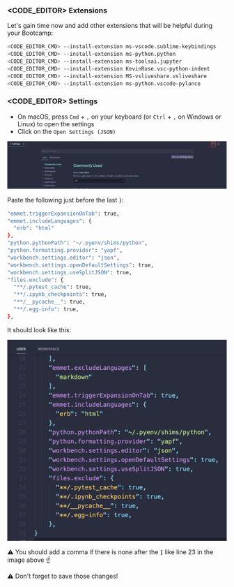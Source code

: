 ### <CODE_EDITOR> Extensions

Let's gain time now and add other extensions that will be helpful during your Bootcamp:

```bash
<CODE_EDITOR_CMD> --install-extension ms-vscode.sublime-keybindings
<CODE_EDITOR_CMD> --install-extension ms-python.python
<CODE_EDITOR_CMD> --install-extension ms-toolsai.jupyter
<CODE_EDITOR_CMD> --install-extension KevinRose.vsc-python-indent
<CODE_EDITOR_CMD> --install-extension MS-vsliveshare.vsliveshare
<CODE_EDITOR_CMD> --install-extension ms-python.vscode-pylance
```

### <CODE_EDITOR> Settings

- On macOS, press `Cmd` + `,` on your keyboard (or `Ctrl` + `,` on Windows or Linux) to open the settings
- Click on the `Open Settings (JSON)`

![vscode_user_settings](images/vscode_user_settings.png)

Paste the following just before the last `}`:

```bash
"emmet.triggerExpansionOnTab": true,
"emmet.includeLanguages": {
  "erb": "html"
},
"python.pythonPath": "~/.pyenv/shims/python",
"python.formatting.provider": "yapf",
"workbench.settings.editor": "json",
"workbench.settings.openDefaultSettings": true,
"workbench.settings.useSplitJSON": true,
"files.exclude": {
  "**/.pytest_cache": true,
  "**/.ipynb_checkpoints": true,
  "**/__pycache__": true,
  "**/.egg-info": true,
},
```

It should look like this:

![vscode_emmet](images/vscode_emmet.jpg)

:warning: You should add a comma if there is none after the **`]`** like line 23 in the image above :point_up:

:warning: Don't forget to save those changes!

